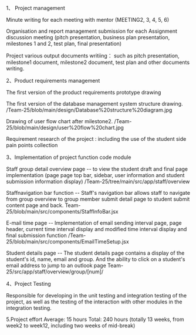 
1、 Project management

  Minute writing for each meeting with mentor (MEETING2, 3, 4, 5, 6)
  
  Organisation and report management submission for each Assignment discussion meeting (pitch presentation, business plan presentation, milestones 1 and 2, test plan, final presentation)
  
  Project various output documents writiing： such as pitch presentation, milestone1 document, milestone2 document, test plan and other documents writing.
  
  
  
2、Product requirements management

  The first version of the product requirements prototype drawing
  
  The first version of the database management system structure drawing. /Team-25/blob/main/design/Database%20structure%20diagram.jpg 
  
  Drawing of user flow chart after milestone2.  /Team-25/blob/main/design/user%20flow%20chart.jpg 
  
  Requirement research of the project : including the use of the student side pain points collection 
  
  
  
 3、Implementation of project function code module
  
  Staff group detail overview page  -- to view the student draft and final page implementation (page page top bar, sidebar, user information and student submission            information display) /Team-25/tree/main/src/app/staff/overview
  

   Staffnavigation bar function	-- Staff's navigation bar allows staff to navigate from group overview to group member submit detail page to student submit content page and   back. Team-25/blob/main/src/components/StaffInfoBar.jsx

  E-mail time page  -- Implementation of email sending interval page, page header,    current time interval display and modified time interval display and final submission   function   /Team-25/blob/main/src/components/EmailTimeSetup.jsx

 Student details page -- The student details page contains a display of the student's id, name, email and group. And the ability to click on a student's   email address to   jump to an outlook page  Team-25/src/app/staff/overview/group/[num]/
  
  
   
   
4、Project Testing	

Responsible for developing in the unit testing and integration testing of the project, as well as the testing of the interaction with other modules in the integration testing.


5.Project effort Average: 15 hours
Total: 240 hours (totally 13 weeks, from week2 to week12, including two weeks of mid-break)
